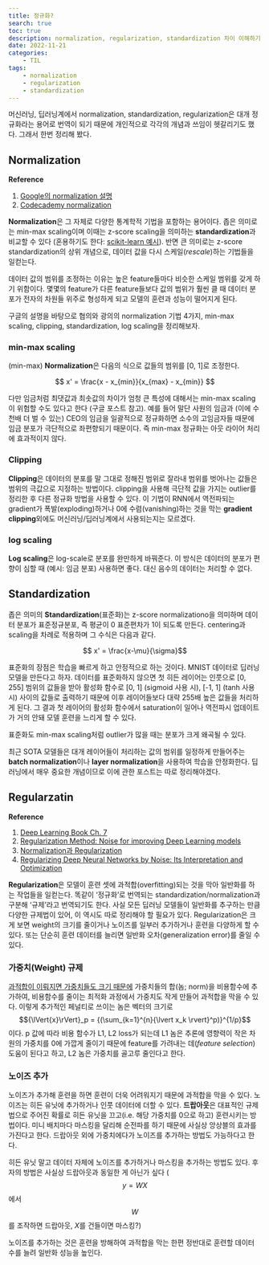 ```yaml
---
title: 정규화?
search: true
toc: true
description: normalization, regularization, standardization 차이 이해하기
date: 2022-11-21
categories:
    - TIL
tags: 
    - normalization
    - regularization
    - standardization
---
```


머신러닝, 딥러닝계에서 normalization, standardization, regularization은 대개 정규화라는 용어로 번역이 되기 때문에 개인적으로 각각의 개념과 쓰임이 헷갈리기도 했다. 그래서 한번 정리해 봤다.

## Normalization

**Reference**
1. [Google의 normalization 설명](https://developers.google.com/machine-learning/data-prep/transform/normalization?hl=en)
2. [Codecademy normalization](https://www.codecademy.com/article/normalization)


**Normalization**은 그 자체로 다양한 통계학적 기법을 포함하는 용어이다. 좁은 의미로는 min-max scaling이며 이때는 z-score scaling을 의미하는 **standardization**과 비교할 수 있다 (혼용하기도 한다: [scikit-learn 예시](https://scikit-learn.org/stable/modules/preprocessing.html)). 반면 큰 의미로는 z-score standardization의 상위 개념으로, 데이터 값을 다시 스케일(*rescale*)하는 기법들을 일컫는다. 

데이터 값의 범위를 조정하는 이유는 높은 feature들마다 비슷한 스케일 범위를 갖게 하기 위함이다. 몇몇의 feature가 다른 feature들보다 값의 범위가 훨씬 클 때 데이터 분포가 전자의 차원들 위주로 형성하게 되고 모델의 훈련과 성능이 떨어지게 된다. 

구글의 설명을 바탕으로 협의와 광의의 normalization 기법 4가지, min-max scaling, clipping, standardization, log scaling을 정리해보자.

### min-max scaling

(min-max) **Normalization**은 다음의 식으로 값들의 범위를 [0, 1]로 조정한다.

$$ x' = \frac{x - x_{min}}{x_{max} - x_{min}} $$

다만 임금처럼 최댓값과 최솟값의 차이가 엄청 큰 특성에 대해서는 min-max scaling이 위험할 수도 있다고 한다 (구글 포스트 참고). 예를 들어 말단 사원의 임금과 (이에 수천배 더 벌 수 있는) CEO의 임금을 일괄적으로 정규화하면 소수의 고임금자들 때문에 임금 분포가 극단적으로 좌편향되기 때문이다. 즉 min-max 정규화는 아웃 라이어 처리에 효과적이지 않다.


### Clipping

**Clipping**은 데이터의 분포를 말 그대로 정해진 범위로 잘라내 범위를 벗어나는 값들은 범위의 극값으로 지정하는 방법이다. clipping을 사용해 극단적 값을 가지는 outlier를 정리한 후 다른 정규화 방법을 사용할 수 있다. 이 기법이 RNN에서 역전파되는 gradient가 폭발(exploding)하거나 0에 수렴(vanishing)하는 것을 막는 **gradient clipping**외에도 머신러닝/딥러닝계에서 사용되는지는 모르겠다.

### log scaling

**Log scaling**은 log-scale로 분포를 완만하게 바꿔준다. 이 방식은 데이터의 분포가 편향이 심할 때 (예시: 임금 분포) 사용하면 좋다. 대신 음수의 데이터는 처리할 수 없다.

## Standardization

좁은 의미의 **Standardization**(표준화)는 z-score normalizationo을 의미하며 데이터 분포가 표준정규분포, 즉 평균이 0 표준편차가 1이 되도록 만든다. centering과 scaling을 차례로 적용하며 그 수식은 다음과 같다.

$$ x' = \frac{x-\mu}{\sigma}$$

표준화의 장점은 학습을 빠르게 하고 안정적으로 하는 것이다. MNIST 데이터로 딥러닝 모델을 만든다고 하자. 데이터를 표준화하지 않으면 첫 히든 레이어는 인풋으로 [0, 255] 범위의 값들을 받아 활성화 함수로 [0, 1] (sigmoid 사용 시), [-1, 1] (tanh 사용 시) 사이의 값들로 출력하기 때문에 이후 레이어들보다 대략 255배 높은 값들을 처리하게 된다. 그 결과 첫 레이어의 활성화 함수에서 saturation이 일어나 역전파시 업데이트가 거의 안돼 모델 훈련을 느리게 할 수 있다.
 
표준화도 min-max scaling처럼 outlier가 많을 때는 분포가 크게 왜곡될 수 있다. 

최근 SOTA 모델들은 대개 레이어들이 처리하는 값의 범위를 일정하게 만들어주는 **batch normalization**이나 **layer normalization**을 사용하여 학습을 안정화한다. 딥러닝에서 매우 중요한 개념이므로 이에 관한 포스트는 따로 정리해야겠다.

## Regularzatin

**Reference**
1. [Deep Learning Book Ch. 7](https://www.deeplearningbook.org/contents/regularization.html)
2. [Regularization Method: Noise for improving Deep Learning models](https://towardsdatascience.com/noise-its-not-always-annoying-1bd5f0f240f)
3. [Normalization과 Regularization](https://gaussian37.github.io/dl-concept-regularization/)
4. [Regularizing Deep Neural Networks by Noise: Its Interpretation and Optimization](https://proceedings.neurips.cc/paper/2017/file/217e342fc01668b10cb1188d40d3370e-Paper.pdf)

**Regularization**은 모델이 훈련 셋에 과적합(overfitting)되는 것을 막아 일반화를 하는 작업들을 일컫는다. 똑같이 ‘정규화’로 번역되는 standardization/normalization과 구분해 ‘규제’라고 번역되기도 한다. 사실 모든 딥러닝 모델들이 일반화를 추구하는 만큼 다양한 규제법이 있어, 이 역시도 따로 정리해야 할 필요가 있다. Regularization은 크게 보면 weight의 크기를 줄이거나 노이즈를 일부러 추가하거나 훈련을 다양하게 할 수 있다. 또는 단순히 훈련 데이터를 늘리면 일반화 오차(generalization error)를 줄일 수 있다. 

### 가중치(Weight) 규제

[과적합이 이뤄지면 가중치들도 크기 때문에](https://stats.stackexchange.com/questions/64208/why-do-overfitted-models-tend-to-have-large-coefficients) 가중치들의 합(놈; norm)을 비용함수에 추가하여, 비용함수를 줄이는 최적화 과정에서 가중치도 작게 만들어 과적합을 막을 수 있다. 이렇게 추가적인 페널티로 쓰이는 놈은 벡터의 크기로 $${\lVert{x}\rVert}_p = {(\sum_{k=1}^{n}{\lvert x_k \rvert}^p)}^{1/p}$$이다. p 값에 따라 비용 함수가 L1, L2 loss가 되는데 L1 놈은 추론에 영향력이 작은 차원의 가중치를 0에 가깝게 줄이기 때문에 feature를 가려내는 데(*feature selection*) 도움이 된다고 하고, L2 놈은 가중치를 골고루 줄인다고 한다. 

### 노이즈 추가

노이즈가 추가해 훈련을 하면 훈련이 더욱 어려워지기 때문에 과적합을 막을 수 있다. 노이즈는 히든 유닛에 추가하거나 인풋 데이터에 더할 수 있다. **드랍아웃**은 대표적인 규제법으로 주어진 확률로 히든 유닛을 끄고(i.e. 해당 가중치를 0으로 하고) 훈련시키는 방법이다. 미니 배치마다 마스킹을 달리해 순전파를 하기 때문에 사실상 앙상블의 효과를 가진다고 한다. 드랍아웃 외에 가중치에다가 노이즈를 추가하는 방법도 가능하다고 한다.

히든 유닛 말고 데이터 자체에 노이즈를 추가하거나 마스킹을 추가하는 방법도 있다. 후자의 방법은 사실상 드랍아웃과 동일한 게 아닌가 싶다 ($$ y = WX $$ 에서 $$ W $$를 조작하면 드랍아웃, $X$를 건들이면 마스킹?)

노이즈를 추가하는 것은 훈련을 방해하여 과적합을 막는 한편 정반대로 훈련할 데이터 수를 늘려 일반화 성능을 높인다.
